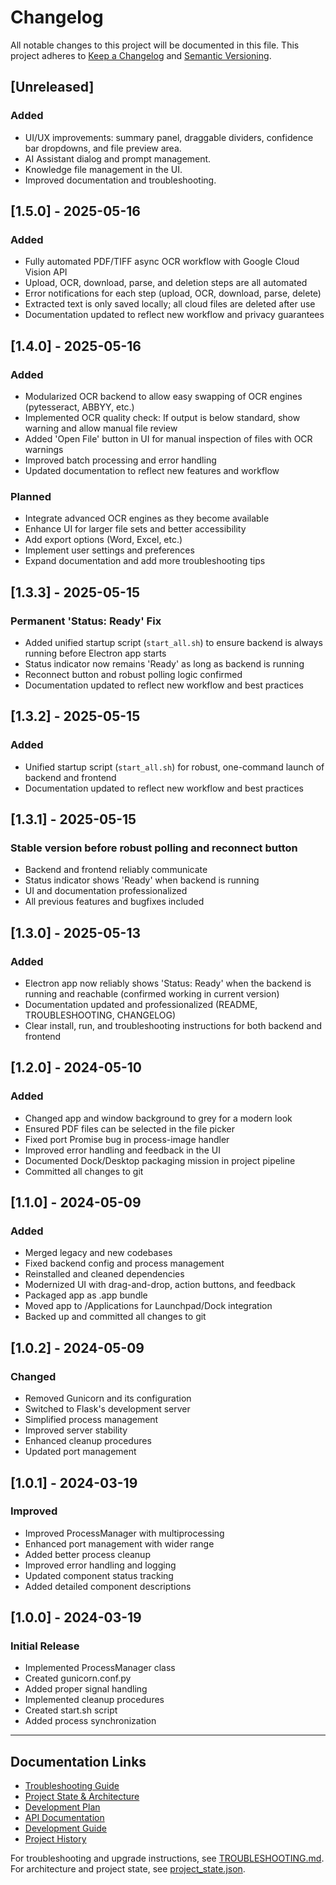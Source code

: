 # Changelog

All notable changes to this project will be documented in this file. This project adheres to [Keep a Changelog](https://keepachangelog.com/en/1.0.0/) and [Semantic Versioning](https://semver.org/spec/v2.0.0.html).

## [Unreleased]
### Added
- UI/UX improvements: summary panel, draggable dividers, confidence bar dropdowns, and file preview area.
- AI Assistant dialog and prompt management.
- Knowledge file management in the UI.
- Improved documentation and troubleshooting.

## [1.5.0] - 2025-05-16
### Added
- Fully automated PDF/TIFF async OCR workflow with Google Cloud Vision API
- Upload, OCR, download, parse, and deletion steps are all automated
- Error notifications for each step (upload, OCR, download, parse, delete)
- Extracted text is only saved locally; all cloud files are deleted after use
- Documentation updated to reflect new workflow and privacy guarantees

## [1.4.0] - 2025-05-16
### Added
- Modularized OCR backend to allow easy swapping of OCR engines (pytesseract, ABBYY, etc.)
- Implemented OCR quality check: If output is below standard, show warning and allow manual file review
- Added 'Open File' button in UI for manual inspection of files with OCR warnings
- Improved batch processing and error handling
- Updated documentation to reflect new features and workflow

### Planned
- Integrate advanced OCR engines as they become available
- Enhance UI for larger file sets and better accessibility
- Add export options (Word, Excel, etc.)
- Implement user settings and preferences
- Expand documentation and add more troubleshooting tips

## [1.3.3] - 2025-05-15
### Permanent 'Status: Ready' Fix
- Added unified startup script (`start_all.sh`) to ensure backend is always running before Electron app starts
- Status indicator now remains 'Ready' as long as backend is running
- Reconnect button and robust polling logic confirmed
- Documentation updated to reflect new workflow and best practices

## [1.3.2] - 2025-05-15
### Added
- Unified startup script (`start_all.sh`) for robust, one-command launch of backend and frontend
- Documentation updated to reflect new workflow and best practices

## [1.3.1] - 2025-05-15
### Stable version before robust polling and reconnect button
- Backend and frontend reliably communicate
- Status indicator shows 'Ready' when backend is running
- UI and documentation professionalized
- All previous features and bugfixes included

## [1.3.0] - 2025-05-13
### Added
- Electron app now reliably shows 'Status: Ready' when the backend is running and reachable (confirmed working in current version)
- Documentation updated and professionalized (README, TROUBLESHOOTING, CHANGELOG)
- Clear install, run, and troubleshooting instructions for both backend and frontend

## [1.2.0] - 2024-05-10
### Added
- Changed app and window background to grey for a modern look
- Ensured PDF files can be selected in the file picker
- Fixed port Promise bug in process-image handler
- Improved error handling and feedback in the UI
- Documented Dock/Desktop packaging mission in project pipeline
- Committed all changes to git

## [1.1.0] - 2024-05-09
### Added
- Merged legacy and new codebases
- Fixed backend config and process management
- Reinstalled and cleaned dependencies
- Modernized UI with drag-and-drop, action buttons, and feedback
- Packaged app as .app bundle
- Moved app to /Applications for Launchpad/Dock integration
- Backed up and committed all changes to git

## [1.0.2] - 2024-05-09
### Changed
- Removed Gunicorn and its configuration
- Switched to Flask's development server
- Simplified process management
- Improved server stability
- Enhanced cleanup procedures
- Updated port management

## [1.0.1] - 2024-03-19
### Improved
- Improved ProcessManager with multiprocessing
- Enhanced port management with wider range
- Added better process cleanup
- Improved error handling and logging
- Updated component status tracking
- Added detailed component descriptions

## [1.0.0] - 2024-03-19
### Initial Release
- Implemented ProcessManager class
- Created gunicorn.conf.py
- Added proper signal handling
- Implemented cleanup procedures
- Created start.sh script
- Added process synchronization

---

## Documentation Links
- [Troubleshooting Guide](TROUBLESHOOTING.md)
- [Project State & Architecture](project_state.json)
- [Development Plan](docs/DEVELOPMENT_PLAN.md)
- [API Documentation](docs/api.md)
- [Development Guide](docs/development.md)
- [Project History](docs/project_history.md)

For troubleshooting and upgrade instructions, see [TROUBLESHOOTING.md](TROUBLESHOOTING.md).
For architecture and project state, see [project_state.json](project_state.json). 